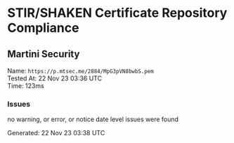 # STIR/SHAKEN Certificate Repository Compliance

## Martini Security

Name: `https://p.mtsec.me/2884/MpG3pVN8bwbS.pem`\
Tested At: 22 Nov 23 03:36 UTC\
Time: 123ms

### Issues

no warning, or error, or notice date level issues were found

Generated: 22 Nov 23 03:38 UTC